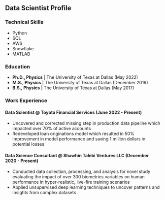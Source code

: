 ## Data Scientist Profile

### Technical Skills
- Python
- SQL
- AWS
- Snowflake
- MATLAB

### Education
- **Ph.D., Physics** | The University of Texas at Dallas (May 2022)
- **M.S., Physics** | The University of Texas at Dallas (December 2019)
- **B.S., Physics** | The University of Texas at Dallas (May 2017)

### Work Experience

#### Data Scientist @ Toyota Financial Services (June 2022 - Present)
- Uncovered and corrected missing step in production data pipeline which impacted over 70% of active accounts
- Redeveloped loan originations model which resulted in 50% improvement in model performance and saving 1 million dollars in potential losses

#### Data Science Consultant @ Shawhin Talebi Ventures LLC (December 2020 - Present)
- Conducted data collection, processing, and analysis for novel study evaluating the impact of over 300 biometrics variables on human performance in hyper-realistic, live-fire training scenarios
- Applied unsupervised deep learning techniques to uncover patterns and insights from complex datasets

